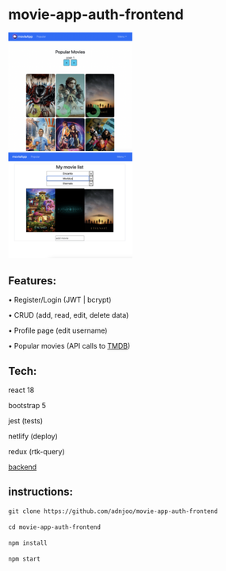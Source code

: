 # movie-app-auth-frontend
<a href='https://andrew-movie-app.netlify.app/'>
<img src='./scrn9.png' width='250'><br>
<img src='./scrn8.png' width='250'>
</a>

<br>

## Features:

• Register/Login (JWT | bcrypt)

• CRUD (add, read, edit, delete data)

• Profile page (edit username)

• Popular movies (API calls to [TMDB](https://developers.themoviedb.org/3))


## Tech: 

react 18

bootstrap 5

jest (tests)

netlify (deploy)

redux (rtk-query)

[backend](https://github.com/adnjoo/movie-app-auth-backend)

## instructions:

```
git clone https://github.com/adnjoo/movie-app-auth-frontend

cd movie-app-auth-frontend

npm install

npm start
```
